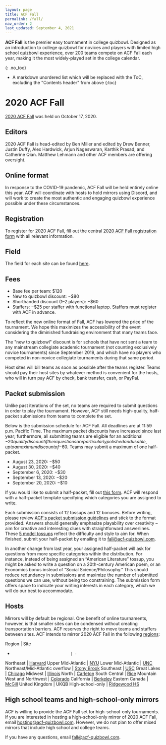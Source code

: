 ```yaml
---
layout: page
title: ACF Fall
permalink: /fall/
nav_order: 2
last_updated: September 4, 2021
---
```


**ACF Fall** is the premier easy tournament in college quizbowl. Designed as an introduction to college quizbowl for novices and players with limited high school quizbowl experience, over 200 teams compete on ACF Fall each year, making it the most widely-played set in the college calendar.

{: .no_toc}
* A markdown unordered list which will be replaced with the ToC, excluding the "Contents header" from above
{:toc}

# 2020 ACF Fall
[2020 ACF Fall](https://hsquizbowl.org/forums/viewtopic.php?f=8&t=24321) was held on October 17, 2020.

## Editors
2020 ACF Fall is head-edited by Ben Miller and edited by Drew Benner, Justin Duffy, Alex Hardwick, Arjun Nageswaran, Karthik Prasad, and Catherine Qian. Matthew Lehmann and other ACF members are offering oversight.

## Online format
In response to the COVID-19 pandemic, ACF Fall will be held entirely online this year. ACF will coordinate with hosts to hold mirrors using Discord, and will work to create the most authentic and engaging quizbowl experience possible under these circumstances.

## Registration
To register for 2020 ACF Fall, fill out the central [2020 ACF Fall registration form](https://forms.gle/qjy2kmJSFv56ySuQ8) with all relevant information. 

## Field
The field for each site can be found [here](https://docs.google.com/spreadsheets/d/1hrgokKUJukxb6UmNnrAMwjnScDbiTsOTKAKB40Gunvc/edit?usp=sharing).

## Fees

- Base fee per team: $120
- New to quizbowl discount: −$80
- Shorthanded discount (1–2 players): −$60
- Staffers: −$25 per staffer with functional laptop. Staffers must register with ACF in advance.

To reflect the new online format of Fall, ACF has lowered the price of the tournament. We hope this maximizes the accessibility of the event considering the diminished fundraising environment that many teams face.

The "new to quizbowl" discount is for schools that have not sent a team to any mainstream collegiate academic tournament (not counting exclusively novice tournaments) since September 2019, and which have no players who competed in non-novice collegiate tournaments during that same period.

Host sites will bill teams as soon as possible after the teams register. Teams should pay their host sites by whatever method is convenient for the hosts, who will in turn pay ACF by check, bank transfer, cash, or PayPal.

## Packet submission
Unlike past iterations of the set, no teams are required to submit questions in order to play the tournament. However, ACF still needs high-quality, half-packet submissions from teams to complete the set.

Below is the submission schedule for ACF Fall. All deadlines are at 11:59 p.m. Pacific Time. The maximum packet discounts have increased since last year; furthermore, all submitting teams are eligible for an additional −$20 quality discount if their questions are particularly polished and usable, up to a maximum discount of −$60. Teams may submit a maximum of one half-packet.

- August 23, 2020: −$50
- August 30, 2020: −$40
- September 6, 2020: −$30
- September 13, 2020: −$20
- September 20, 2020: −$10

If you would like to submit a half-packet, fill out [this form](https://docs.google.com/forms/d/e/1FAIpQLSfEkGlKRiGfDeo_tQIU4hl8yPIXLMUxLh1A0GrHv2tmEyrcYQ/viewform?usp=sf_link). ACF will respond with a half-packet template specifying which categories you are assigned to write.

Each submission consists of 12 tossups and 12 bonuses. Before writing, please review [ACF's packet submission guidelines](/packet-submission-guidelines) and stick to the format provided. Answers should generally emphasize playability over creativity – aim for creative and interesting clues with straightforward answerlines. These [5 model tossups](https://docs.google.com/document/d/1mokTuDeyDDSb4J1yQG6BWeGsee4x-RFsqf-lmvfBXjc/edit?usp=sharing) reflect the difficulty and style to aim for. When finished, submit your half-packet by emailing it to [fall@acf-quizbowl.com](mailto:fall@acf-quizbowl.com).

In another change from last year, your assigned half-packet will ask for questions from more specific categories within the distribution. For instance, instead of being assigned an “American Literature” tossup, you might be asked to write a question on a 20th-century American poem, or an Economics bonus instead of “Social Science/Philosophy.” This should reduce redundancy in submissions and maximize the number of submitted questions we can use, without being too constraining. The submission form offers space to indicate your writing interests in each category, which we will do our best to accommodate.

## Hosts
<!-- If you are interested in hosting an online mirror of ACF Fall, fill out this form. If you have any questions about hosting or about the form, contact ACF’s Site Coordinator at [hosting@acf-quizbowl.com](mailto:hosting@acf-quizbowl.com). Hosts must abide by ACF’s Hosting Guidelines, which will be revised to reflect requirements for online tournaments. -->

Mirrors will by default be regional. One benefit of online tournaments, however, is that smaller sites can be condensed without creating transportation barriers. ACF reserves the right to move teams and staffers between sites. ACF intends to mirror 2020 ACF Fall in the following [regions](/hosting-guidelines#regions-according-to-acf):

Region                          | Site
-                               | -
Northeast                       | [Harvard](https://www.hsquizbowl.org/forums/viewtopic.php?f=8&t=24515)
Upper Mid-Atlantic              | [NYU](https://hsquizbowl.org/forums/viewtopic.php?f=8&t=24424)
Lower Mid-Atlantic              | [UNC](https://hsquizbowl.org/forums/viewtopic.php?f=8&t=24427)
Northeast/Mid-Atlantic overflow | [Stony Brook](https://hsquizbowl.org/forums/viewtopic.php?f=8&t=24431)
Southeast                       | [USC](https://hsquizbowl.org/forums/viewtopic.php?f=8&t=24454)
Great Lakes                     | [Chicago](https://hsquizbowl.org/forums/viewtopic.php?f=8&t=24425)
Midwest                         | [Illinois](https://hsquizbowl.org/forums/viewtopic.php?f=8&t=24453)
North                           | [Carleton](https://hsquizbowl.org/forums/viewtopic.php?f=8&t=24435)
South Central                   | [Rice](https://hsquizbowl.org/forums/viewtopic.php?f=8&t=24430)
Mountain West and Northwest     | [Colorado](https://hsquizbowl.org/forums/viewtopic.php?f=8&t=24445)
California                      | [Berkeley](https://hsquizbowl.org/forums/viewtopic.php?f=8&t=24434)
Eastern Canada                  | [McGill](https://hsquizbowl.org/forums/viewtopic.php?f=8&t=24423)
United Kingdom                  | UKQB
High-school-only                | [Ridgewood HS](https://hsquizbowl.org/forums/viewtopic.php?f=1&t=24422)

## High school teams and high-school-only mirrors
ACF is willing to provide the ACF Fall set for high-school-only tournaments. If you are interested in hosting a high-school-only mirror of 2020 ACF Fall, email [hosting@acf-quizbowl.com](mailto:hosting@acf-quizbowl.com). However, we do not plan to offer mixed mirrors that include high school and college teams.

If you have any questions, email [fall@acf-quizbowl.com](fall@acf-quizbowl.com).
